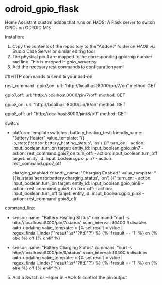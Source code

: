 # odroid_gpio_flask
Home Assistant custom addon that runs on HAOS: A Flask server to switch GPIOs on ODROID M1S

Installion:
1) Copy the contents of the repository to the "Addons" folder on HAOS via Studio Code Server or similar editing tool
2) The physical pin # are mapped to the corresponding gpiochip number and line. This is mapped in  gpio_server.py
4) Add the necesary rest commands to configuration.yaml
   
##HTTP commands to send to your add-on

rest_command:
  gpio7_on:
    url: "http://localhost:8000/pin/7/on"
    method: GET

  gpio7_off:
    url: "http://localhost:8000/pin/7/off"
    method: GET

  gpio8_on:
    url: "http://localhost:8000/pin/8/on"
    method: GET

  gpio8_off:
    url: "http://localhost:8000/pin/8/off"
    method: GET


switch:
  - platform: template
    switches:
      battery_heating_test:
        friendly_name: "Battery Heater"
        value_template: "{{ is_state('sensor.battery_heating_status', 'on') }}"
        turn_on:
          - action: input_boolean.turn_on
            target:
              entity_id: input_boolean.gpio_pin7
          - action: rest_command.gpio7_on
        turn_off:
          - action: input_boolean.turn_off
            target:
              entity_id: input_boolean.gpio_pin7
          - action: rest_command.gpio7_off

      charging_enabled:
        friendly_name: "Charging Enabled"
        value_template: "{{ is_state('sensor.battery_charging_status', 'on') }}"
        turn_on:
          - action: input_boolean.turn_on
            target:
              entity_id: input_boolean.gpio_pin8
          - action: rest_command.gpio8_on
        turn_off:
          - action: input_boolean.turn_off
            target:
              entity_id: input_boolean.gpio_pin8
          - action: rest_command.gpio8_off

command_line:
  - sensor:
      name: "Battery Heating Status"
      command: "curl -s http://localhost:8000/pin/7/status"
      scan_interval: 86400  # disables auto-updating
      value_template: >
        {% set result = value | regex_findall_index('"result":\\s*"?(\\d)"?') %}
        {% if result == '1' %}
          on
        {% else %}
          off
        {% endif %}

  - sensor:
      name: "Battery Charging Status"
      command: "curl -s http://localhost:8000/pin/8/status"
      scan_interval: 86400  # disables auto-updating
      value_template: >
        {% set result = value | regex_findall_index('"result":\\s*"?(\\d)"?') %}
        {% if result == '1' %}
          on
        {% else %}
          off
        {% endif %}


   5) Add a Switch or Helper in HAOS to controll the pin output

